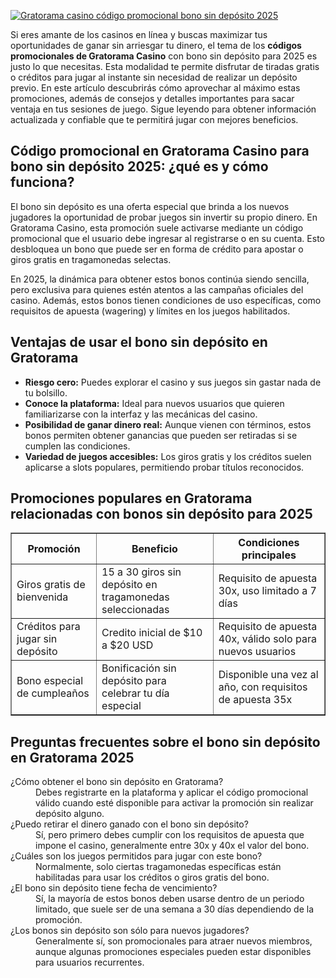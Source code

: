 [![Gratorama casino código promocional bono sin depósito 2025](https://123-caf.pages.dev/gitsignup.png)](https://vrmoo.ru/Bt82HjjY)

<p>Si eres amante de los casinos en línea y buscas maximizar tus oportunidades de ganar sin arriesgar tu dinero, el tema de los <strong>códigos promocionales de Gratorama Casino</strong> con bono sin depósito para 2025 es justo lo que necesitas. Esta modalidad te permite disfrutar de tiradas gratis o créditos para jugar al instante sin necesidad de realizar un depósito previo. En este artículo descubrirás cómo aprovechar al máximo estas promociones, además de consejos y detalles importantes para sacar ventaja en tus sesiones de juego. Sigue leyendo para obtener información actualizada y confiable que te permitirá jugar con mejores beneficios.</p>  <h2>Código promocional en Gratorama Casino para bono sin depósito 2025: ¿qué es y cómo funciona?</h2>   <p>El bono sin depósito es una oferta especial que brinda a los nuevos jugadores la oportunidad de probar juegos sin invertir su propio dinero. En Gratorama Casino, esta promoción suele activarse mediante un código promocional que el usuario debe ingresar al registrarse o en su cuenta. Esto desbloquea un bono que puede ser en forma de crédito para apostar o giros gratis en tragamonedas selectas.</p> <p>En 2025, la dinámica para obtener estos bonos continúa siendo sencilla, pero exclusiva para quienes estén atentos a las campañas oficiales del casino. Además, estos bonos tienen condiciones de uso específicas, como requisitos de apuesta (wagering) y límites en los juegos habilitados.</p>  <h2>Ventajas de usar el bono sin depósito en Gratorama</h2>   <ul>   <li><strong>Riesgo cero:</strong> Puedes explorar el casino y sus juegos sin gastar nada de tu bolsillo.</li>     <li><strong>Conoce la plataforma:</strong> Ideal para nuevos usuarios que quieren familiarizarse con la interfaz y las mecánicas del casino.</li>     <li><strong>Posibilidad de ganar dinero real:</strong> Aunque vienen con términos, estos bonos permiten obtener ganancias que pueden ser retiradas si se cumplen las condiciones.</li>     <li><strong>Variedad de juegos accesibles:</strong> Los giros gratis y los créditos suelen aplicarse a slots populares, permitiendo probar títulos reconocidos.</li>   </ul>  <h2>Promociones populares en Gratorama relacionadas con bonos sin depósito para 2025</h2> <table border="1" cellpadding="8" cellspacing="0">   <thead>       <tr>         <th>Promoción</th>         <th>Beneficio</th>         <th>Condiciones principales</th>       </tr>     </thead>     <tbody>       <tr>         <td>Giros gratis de bienvenida</td>         <td>15 a 30 giros sin depósito en tragamonedas seleccionadas</td>         <td>Requisito de apuesta 30x, uso limitado a 7 días</td>       </tr>       <tr>         <td>Créditos para jugar sin depósito</td>         <td>Credito inicial de $10 a $20 USD</td>         <td>Requisito de apuesta 40x, válido solo para nuevos usuarios</td>       </tr>       <tr>         <td>Bono especial de cumpleaños</td>         <td>Bonificación sin depósito para celebrar tu día especial</td>         <td>Disponible una vez al año, con requisitos de apuesta 35x</td>       </tr>     </tbody>   </table>    <h2>Preguntas frecuentes sobre el bono sin depósito en Gratorama 2025</h2> <dl>   <dt>¿Cómo obtener el bono sin depósito en Gratorama?</dt>     <dd>Debes registrarte en la plataforma y aplicar el código promocional válido cuando esté disponible para activar la promoción sin realizar depósito alguno.</dd>    <dt>¿Puedo retirar el dinero ganado con el bono sin depósito?</dt>     <dd>Sí, pero primero debes cumplir con los requisitos de apuesta que impone el casino, generalmente entre 30x y 40x el valor del bono.</dd>    <dt>¿Cuáles son los juegos permitidos para jugar con este bono?</dt>     <dd>Normalmente, solo ciertas tragamonedas específicas están habilitadas para usar los créditos o giros gratis del bono.</dd>    <dt>¿El bono sin depósito tiene fecha de vencimiento?</dt>     <dd>Sí, la mayoría de estos bonos deben usarse dentro de un periodo limitado, que suele ser de una semana a 30 días dependiendo de la promoción.</dd>    <dt>¿Los bonos sin depósito son sólo para nuevos jugadores?</dt>     <dd>Generalmente sí, son promocionales para atraer nuevos miembros, aunque algunas promociones especiales pueden estar disponibles para usuarios recurrentes.</dd> </dl>
